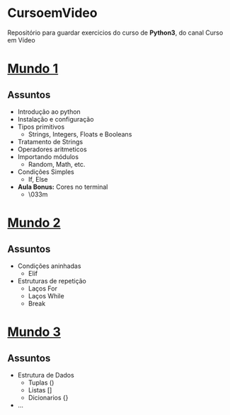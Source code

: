 # CursoemVideo
 Repositório para guardar exercicios do curso de **Python3**, do canal Curso em Vídeo 

# [Mundo 1](https://www.cursoemvideo.com/course/python-3-mundo-1/)
## Assuntos
- Introdução ao python
- Instalação e configuração 
- Tipos primitivos
   - Strings, Integers, Floats e Booleans
- Tratamento de Strings
- Operadores aritmeticos
- Importando módulos
   - Random, Math, etc.
- Condiçôes Simples 
   - If, Else
- **Aula Bonus:** Cores no terminal
   - \033m
# [Mundo 2](https://www.cursoemvideo.com/course/python-3-mundo-2/)
## Assuntos 
- Condições aninhadas
   - Elif
- Estruturas de repetição
  - Laços For
  - Laços While 
  - Break

# [Mundo 3](https://www.cursoemvideo.com/course/python-3-mundo-3/)
## Assuntos 
- Estrutura de Dados
   - Tuplas ()
   - Listas []
   - Dicionarios {}
- ...
